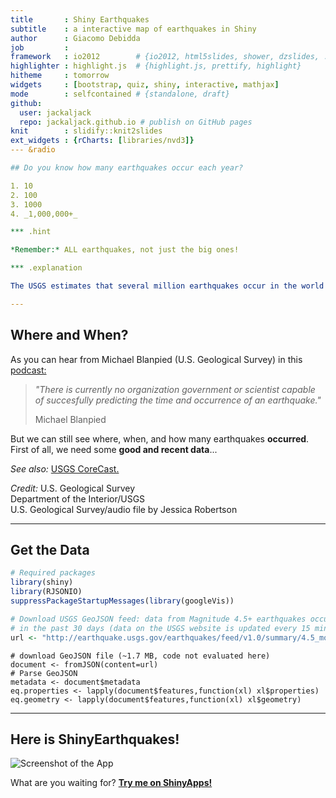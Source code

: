 ```yaml
---
title       : Shiny Earthquakes
subtitle    : a interactive map of earthquakes in Shiny
author      : Giacomo Debidda
job         : 
framework   : io2012        # {io2012, html5slides, shower, dzslides, ...}
highlighter : highlight.js  # {highlight.js, prettify, highlight}
hitheme     : tomorrow
widgets     : [bootstrap, quiz, shiny, interactive, mathjax]
mode        : selfcontained # {standalone, draft}
github:
  user: jackaljack
  repo: jackaljack.github.io # publish on GitHub pages
knit        : slidify::knit2slides
ext_widgets : {rCharts: [libraries/nvd3]}
--- &radio

## Do you know how many earthquakes occur each year?

1. 10
2. 100
3. 1000
4. _1,000,000+_

*** .hint

*Remember:* ALL earthquakes, not just the big ones!

*** .explanation

The USGS estimates that several million earthquakes occur in the world each year. Many go undetected because they hit remote areas or have very small magnitudes. The NEIC now locates about 50 earthquakes each day, or about 20,000 a year. (*Credit: U.S. Geological Survey, Department of the Interior/USGS*)

--- 
```


## Where and When?

As you can hear from Michael Blanpied (U.S. Geological Survey) in this [podcast:](http://gallery.usgs.gov/audio/corecast/ep45/20080521_45_EarthquakePredictions.mp3)

> *"There is currently no organization government or scientist
> capable of succesfully predicting the time and occurrence of an earthquake."*  
>  
> Michael Blanpied

But we can still see where, when, and how many earthquakes **occurred**.  
First of all, we need some **good and recent data**...

*See also:* [USGS CoreCast.](http://www.usgs.gov/corecast/)

*Credit:* U.S. Geological Survey  
Department of the Interior/USGS  
U.S. Geological Survey/audio file by Jessica Robertson

---

## Get the Data


```r
# Required packages
library(shiny)
library(RJSONIO)
suppressPackageStartupMessages(library(googleVis))
```


```r
# Download USGS GeoJSON feed: data from Magnitude 4.5+ earthquakes occurred
# in the past 30 days (data on the USGS website is updated every 15 minutes)
url <- "http://earthquake.usgs.gov/earthquakes/feed/v1.0/summary/4.5_month.geojson"
```

``` 
# download GeoJSON file (~1.7 MB, code not evaluated here)
document <- fromJSON(content=url)
# Parse GeoJSON
metadata <- document$metadata
eq.properties <- lapply(document$features,function(xl) xl$properties) 
eq.geometry <- lapply(document$features,function(xl) xl$geometry)
```

--- 

## Here is ShinyEarthquakes!

![Screenshot of the App](https://raw.githubusercontent.com/jackaljack/jackaljack.github.io/master/Screen.PNG)

What are you waiting for? [**Try me on ShinyApps!**](https://jackaljack.shinyapps.io/ShinyEarthquakes/)
